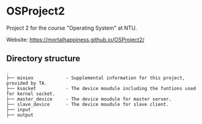 # OSProject2
Project 2 for the course "Operating System" at NTU.

Website: https://mortalhappiness.github.io/OSProject2/

## Directory structure

    .
    ├── miniex            - Supplemental information for this project, provided by TA.
    ├── ksocket           - The device moudule including the funtions used for kernel socket.
    ├── master_device     - The device moudule for master server.
    ├── slave_device      - The device moudule for slave client.
    ├── input
    ├── output
